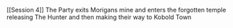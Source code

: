 [[Session 4]]
The Party exits Morigans mine and enters the forgotten temple releasing The Hunter and then making their way to Kobold Town